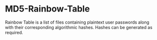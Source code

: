 # MD5-Rainbow-Table

Rainbow Table is a list of files containing plaintext user passwords along with their corresponding algorithmic hashes. Hashes can be generated as required.

